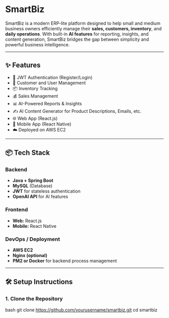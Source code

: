 # SmartBiz

SmartBiz is a modern ERP-lite platform designed to help small and medium business owners efficiently manage their **sales, customers, inventory**, and **daily operations**. With built-in **AI features** for reporting, insights, and content generation, SmartBiz bridges the gap between simplicity and powerful business intelligence.

---

## ✨ Features

- 🔐 JWT Authentication (Register/Login)
- 👥 Customer and User Management
- 📦 Inventory Tracking
- 💰 Sales Management
- 📊 AI-Powered Reports & Insights
- ✍️ AI Content Generator for Product Descriptions, Emails, etc.
- 🌐 Web App (React.js)
- 📱 Mobile App (React Native)
- ☁️ Deployed on AWS EC2

---
## 📦 Tech Stack

### Backend
- **Java + Spring Boot**
- **MySQL** (Database)
- **JWT** for stateless authentication
- **OpenAI API** for AI features

### Frontend
- **Web:** React.js
- **Mobile:** React Native

### DevOps / Deployment
- **AWS EC2**
- **Nginx (optional)**
- **PM2 or Docker** for backend process management

---

## 🛠️ Setup Instructions

### 1. Clone the Repository

bash
git clone https://github.com/yourusername/smartbiz.git
cd smartbiz
